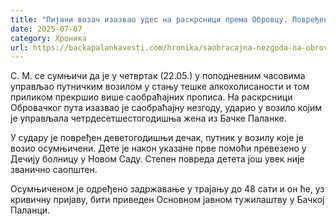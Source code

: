 ```yaml
---
title: "Пијани возач изазвао удес на раскрсници према Обровцу. Повређено је дете"
date: 2025-07-07
category: Хроника
url: https://backapalankavesti.com/hronika/saobracajna-nezgoda-na-obrovackom-putu-pijani-vozac-izazvao-udes-povredjeno-dete/
---
```


С. М. се сумњичи да је у четвртак (22.05.) у поподневним часовима управљао путничким возилом у стању тешке алкохолисаности и том приликом прекршио више саобраћајних прописа. На раскрсници Обровачког пута изазвао је саобраћајну незгоду, ударио у возило којим је управљала четрдесетшестогодишња жена из Бачке Паланке.

У судару је повређен деветогодишњи дечак, путник у возилу које је возио осумњичени. Дете је након указане прве помоћи превезено у Дечију болницу у Новом Саду. Степен повреда детета још увек није званично саопштен.

Осумњиченом је одређено задржавање у трајању до 48 сати и он ће, уз кривичну пријаву, бити приведен Основном јавном тужилаштву у Бачкој Паланци.
